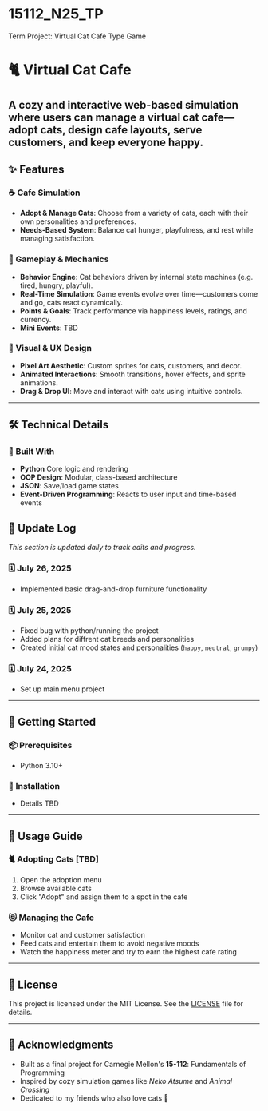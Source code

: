 # 15112_N25_TP
Term Project: Virtual Cat Cafe Type Game
# 🐈 Virtual Cat Cafe  
A cozy and interactive web-based simulation where users can manage a virtual cat cafe—adopt cats, design cafe layouts, serve customers, and keep everyone happy.
---
## ✨ Features  

### ☕ Cafe Simulation  
- **Adopt & Manage Cats**: Choose from a variety of cats, each with their own personalities and preferences.  
- **Needs-Based System**: Balance cat hunger, playfulness, and rest while managing satisfaction.

### 🧠 Gameplay & Mechanics  
- **Behavior Engine**: Cat behaviors driven by internal state machines (e.g. tired, hungry, playful).  
- **Real-Time Simulation**: Game events evolve over time—customers come and go, cats react dynamically.  
- **Points & Goals**: Track performance via happiness levels, ratings, and currency.  
- **Mini Events**: TBD

### 🎨 Visual & UX Design  
- **Pixel Art Aesthetic**: Custom sprites for cats, customers, and decor.  
- **Animated Interactions**: Smooth transitions, hover effects, and sprite animations.  
- **Drag & Drop UI**: Move and interact with cats using intuitive controls.  

---

## 🛠️ Technical Details  

### 🔧 Built With  
- **Python** Core logic and rendering  
- **OOP Design**: Modular, class-based architecture  
- **JSON**: Save/load game states  
- **Event-Driven Programming**: Reacts to user input and time-based events

## 📝 Update Log  

_This section is updated daily to track edits and progress._

### 🗓️ July 26, 2025   
- Implemented basic drag-and-drop furniture functionality  

### 🗓️ July 25, 2025  
- Fixed bug with python/running the project
- Added plans for diffrent cat breeds and personalities
- Created initial cat mood states and personalities (`happy`, `neutral`, `grumpy`)  

### 🗓️ July 24, 2025  
- Set up main menu project 

---

## 🚀 Getting Started  

### 📦 Prerequisites  
- Python 3.10+  

### 🔧 Installation  
- Details TBD
---

## 📱 Usage Guide  

### 🐈 Adopting Cats [TBD]
1. Open the adoption menu  
2. Browse available cats  
3. Click "Adopt" and assign them to a spot in the cafe

### 😻 Managing the Cafe  
- Monitor cat and customer satisfaction  
- Feed cats and entertain them to avoid negative moods  
- Watch the happiness meter and try to earn the highest cafe rating

---

## 📄 License  
This project is licensed under the MIT License. See the [LICENSE](LICENSE) file for details.

---

## 🙏 Acknowledgments  
- Built as a final project for Carnegie Mellon's **15-112**: Fundamentals of Programming  
- Inspired by cozy simulation games like *Neko Atsume* and *Animal Crossing*  
- Dedicated to my friends who also love cats 🐾  
